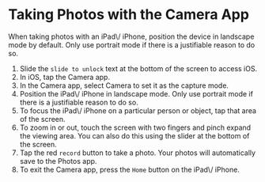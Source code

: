 # Taking Photos with the Camera App

When taking photos with an iPad\\/ iPhone, position the device in landscape mode by default. Only use portrait mode if there is a justifiable reason to do so.

1. Slide the `slide to unlock` text at the bottom of the screen to access iOS.
2. In iOS, tap the Camera app.
3. In the Camera app, select Camera to set it as the capture mode.
4. Position the iPad\\/ iPhone in landscape mode. Only use portrait mode if there is a justifiable reason to do so.
5. To focus the iPad\\/ iPhone on a particular person or object, tap that area of the screen.
6. To zoom in or out, touch the screen with two fingers and pinch expand the viewing area. You can also do this using the slider at the bottom of the screen.
7. Tap the red `record` button to take a photo. Your photos will automatically save to the Photos app.
8. To exit the Camera app, press the `Home` button on the iPad\\/ iPhone.
